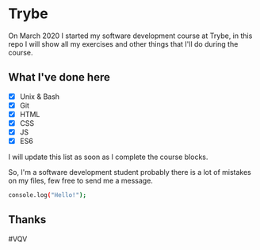 # Trybe

On March 2020 I started my software development course at Trybe, in this repo I will show all my exercises and other things that I'll do during the course.

## What I've done here 

- [x] Unix & Bash
- [x] Git
- [x] HTML
- [x] CSS
- [x] JS
- [x] ES6

I will update this list as soon as I complete the course blocks.

So, I'm a software development student probably there is a lot of mistakes on my files, few free to send me a message.

```bash
console.log("Hello!");
```

## Thanks
#VQV
